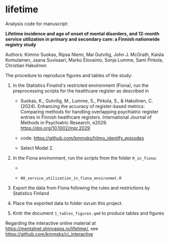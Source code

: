 # lifetime

Analysis code for manuscript:

**Lifetime incidence and age of onset of mental disorders, and 12-month service utilization in primary and secondary care: a Finnish nationwide registry study**

Authors: Kimmo Suokas, Ripsa Niemi, Mai Gutvilig, John J. McGrath, Kaisla Komulainen, Jaana Suvisaari, Marko Elovainio, Sonja Lumme, Sami Pirkola, Christian Hakulinen

The procedure to reproduce figures and tables of the study:

1.  In the Statistics Finalnd's restricted environment (Fiona), run the preprocessing scripts for the healthcare register as described in

    -   Suokas, K., Gutvilig, M., Lumme, S., Pirkola, S., & Hakulinen, C. (2024). Enhancing the accuracy of register-based metrics: Comparing methods for handling overlapping psychiatric register entries in Finnish healthcare registers. International Journal of Methods in Psychiatric Research, e2029. <https://doi.org/10.1002/mpr.2029>

    -  code: <https://github.com/kmmsks/hilmo_identify_episodes>

    - Select Model 2.
    
2.  In the Fiona environment, run the scripts from the folder `R_in_fiona`:

    -   

    -   `00_service_utilization_in_fiona_environmet.R`

3.  Export the data from Fiona following the rules and restrictions by Statistics Finland

4.  Place the exported data to folder `data`in this project.

5.  Knitr the document `1_tables_figures.qmd` to produce tables and figures


Regarding the interactive online material at <https://mentalnet.shinyapps.io/lifetime/>, see <https://github.com/kmmsks/ci_interactive>
